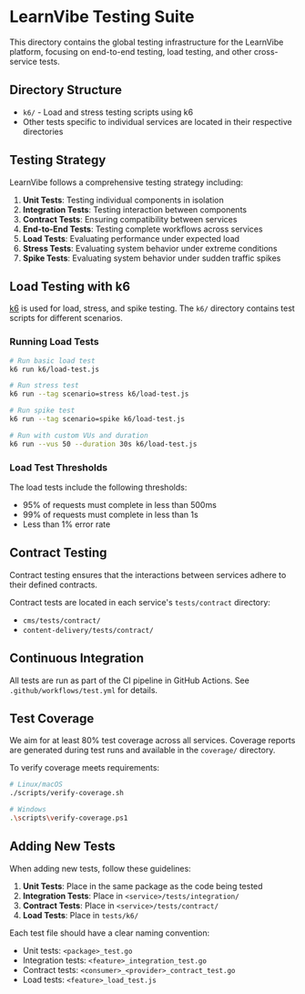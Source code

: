 # LearnVibe Testing Suite

This directory contains the global testing infrastructure for the LearnVibe platform, focusing on end-to-end testing, load testing, and other cross-service tests.

## Directory Structure

- `k6/` - Load and stress testing scripts using k6
- Other tests specific to individual services are located in their respective directories

## Testing Strategy

LearnVibe follows a comprehensive testing strategy including:

1. **Unit Tests**: Testing individual components in isolation
2. **Integration Tests**: Testing interaction between components
3. **Contract Tests**: Ensuring compatibility between services
4. **End-to-End Tests**: Testing complete workflows across services
5. **Load Tests**: Evaluating performance under expected load
6. **Stress Tests**: Evaluating system behavior under extreme conditions
7. **Spike Tests**: Evaluating system behavior under sudden traffic spikes

## Load Testing with k6

[k6](https://k6.io/) is used for load, stress, and spike testing. The `k6/` directory contains test scripts for different scenarios.

### Running Load Tests

```bash
# Run basic load test
k6 run k6/load-test.js

# Run stress test
k6 run --tag scenario=stress k6/load-test.js

# Run spike test
k6 run --tag scenario=spike k6/load-test.js

# Run with custom VUs and duration
k6 run --vus 50 --duration 30s k6/load-test.js
```

### Load Test Thresholds

The load tests include the following thresholds:

- 95% of requests must complete in less than 500ms
- 99% of requests must complete in less than 1s
- Less than 1% error rate

## Contract Testing

Contract testing ensures that the interactions between services adhere to their defined contracts.

Contract tests are located in each service's `tests/contract` directory:
- `cms/tests/contract/`
- `content-delivery/tests/contract/`

## Continuous Integration

All tests are run as part of the CI pipeline in GitHub Actions. See `.github/workflows/test.yml` for details.

## Test Coverage

We aim for at least 80% test coverage across all services. Coverage reports are generated during test runs and available in the `coverage/` directory.

To verify coverage meets requirements:

```bash
# Linux/macOS
./scripts/verify-coverage.sh

# Windows
.\scripts\verify-coverage.ps1
```

## Adding New Tests

When adding new tests, follow these guidelines:

1. **Unit Tests**: Place in the same package as the code being tested
2. **Integration Tests**: Place in `<service>/tests/integration/`
3. **Contract Tests**: Place in `<service>/tests/contract/`
4. **Load Tests**: Place in `tests/k6/`

Each test file should have a clear naming convention:
- Unit tests: `<package>_test.go`
- Integration tests: `<feature>_integration_test.go`
- Contract tests: `<consumer>_<provider>_contract_test.go`
- Load tests: `<feature>_load_test.js` 
